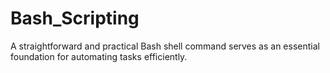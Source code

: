 # Bash_Scripting
A straightforward and practical Bash shell command serves as an essential foundation for automating tasks efficiently.
